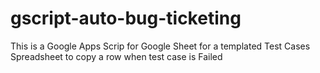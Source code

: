 # gscript-auto-bug-ticketing
This is a Google Apps Scrip for Google Sheet for a templated Test Cases Spreadsheet to copy a row when test case is Failed
